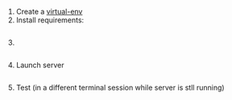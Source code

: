 
1. Create a [virtual-env](https://docs.python.org/3/tutorial/venv.html)
2. Install requirements:
```pip3 install -r requirements.txt
```
3. 
``` cd src
```
4. Launch server
``` python3 server.py
```
5. Test (in a different terminal session while server is stll running)
``` py.test
```
